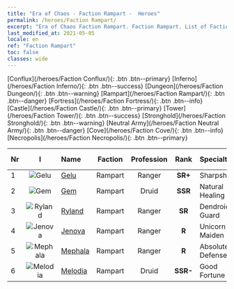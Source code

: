 ```yaml
---
title: "Era of Chaos - Faction Rampart -  Heroes"
permalink: /heroes/Faction Rampart/
excerpt: "Era of Chaos Faction Rampart. Faction Rampart. List of Faction  in Era of Chaos"
last_modified_at: 2021-05-05
locale: en
ref: "Faction Rampart"
toc: false
classes: wide
---
```

 [Conflux](/heroes/Faction Conflux/){: .btn .btn--primary} [Inferno](/heroes/Faction Inferno/){: .btn .btn--success} [Dungeon](/heroes/Faction Dungeon/){: .btn .btn--warning} [Rampart](/heroes/Faction Rampart/){: .btn .btn--danger} [Fortress](/heroes/Faction Fortress/){: .btn .btn--info} [Castle](/heroes/Faction Castle/){: .btn .btn--primary} [Tower](/heroes/Faction Tower/){: .btn .btn--success} [Stronghold](/heroes/Faction Stronghold/){: .btn .btn--warning} [Neutral Army](/heroes/Faction Neutral Army/){: .btn .btn--danger} [Cove](/heroes/Faction Cove/){: .btn .btn--info} [Necropolis](/heroes/Faction Necropolis/){: .btn .btn--primary} 

  | Nr |  I |    Name    |  Faction  |  Profession   |  Rank  |    Specialty     | User Rate  | 
  |:---|:--:|:-----------|:-------:|:-------------:|:------:|:-----------------|:----:|
  | 1 | ![Gelu](/images/h/h_Gelu.jpg) | [Gelu](/heroes/Gelu/) | Rampart | Ranger | **SR+** |  Sharpshooter | SR+ |
  | 2 | ![Gem](/images/h/h_Gem.jpg) | [Gem](/heroes/Gem/) | Rampart | Druid | **SSR** |  Natural Healing | SSR |
  | 3 | ![Ryland](/images/h/h_Ryland.jpg) | [Ryland](/heroes/Ryland/) | Rampart | Ranger | **SR** |  Dendroid Guard | R |
  | 4 | ![Jenova](/images/h/h_Ylthin.jpg) | [Jenova](/heroes/Jenova/) | Rampart | Ranger | **R** |  Unicorn Maiden | R |
  | 5 | ![Mephala](/images/h/h_Mephala.jpg) | [Mephala](/heroes/Mephala/) | Rampart | Ranger | **R** |  Absolute Defense | R |
  | 6 | ![Melodia](/images/h/h_Melodia.jpg) | [Melodia](/heroes/Melodia/) | Rampart | Druid | **SSR-** |  Good Fortune | R |
